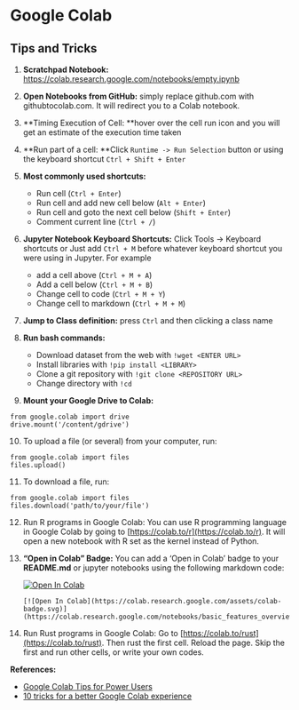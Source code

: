 # Google Colab

## Tips and Tricks

1. **Scratchpad Notebook:** <https://colab.research.google.com/notebooks/empty.ipynb>
2. **Open Notebooks from GitHub:** simply replace github.com with githubtocolab.com. It will redirect you to a Colab notebook.
3. \*\*Timing Execution of Cell: \*\*hover over the cell run icon and you will get an estimate of the execution time taken
4. \*\*Run part of a cell: \*\*Click `Runtime -> Run Selection` button or using the keyboard shortcut `Ctrl + Shift + Enter`
5. **Most commonly used shortcuts:**

   - Run cell (`Ctrl + Enter`)
   - Run cell and add new cell below (`Alt + Enter`)
   - Run cell and goto the next cell below (`Shift + Enter`)
   - Comment current line (`Ctrl + /`)

6. **Jupyter Notebook Keyboard Shortcuts:** Click Tools -&gt; Keyboard shortcuts or Just add `Ctrl + M` before whatever keyboard shortcut you were using in Jupyter. For example

   - add a cell above (`Ctrl + M + A`)
   - Add a cell below (`Ctrl + M + B`)
   - Change cell to code (`Ctrl + M + Y`)
   - Change cell to markdown (`Ctrl + M + M`)

7. **Jump to Class definition:** press `Ctrl` and then clicking a class name
8. **Run bash commands:**

   - Download dataset from the web with `!wget <ENTER URL>`
   - Install libraries with `!pip install <LIBRARY>`
   - Clone a git repository with `!git clone <REPOSITORY URL>`
   - Change directory with `!cd`

9. **Mount your Google Drive to Colab:**

```plaintext
from google.colab import drive
drive.mount('/content/gdrive')
```

10. To upload a file (or several) from your computer, run:

```plaintext
from google.colab import files
files.upload()
```

11. To download a file, run:

```plaintext
from google.colab import files
files.download('path/to/your/file')
```

12. Run R programs in Google Colab: You can use R programming language in Google Colab by going to [https://colab.to/r](https://colab.to/r). It will open a new notebook with R set as the kernel instead of Python.
13. **“Open in Colab” Badge:** You can add a ‘Open in Colab’ badge to your **README.md** or jupyter notebooks using the following markdown code:

    [![Open In Colab](https://colab.research.google.com/assets/colab-badge.svg)](https://colab.research.google.com/notebooks/basic_features_overview.ipynb)

    ```text
    [![Open In Colab](https://colab.research.google.com/assets/colab-badge.svg)](https://colab.research.google.com/notebooks/basic_features_overview.ipynb)
    ```

14. Run Rust programs in Google Colab: Go to [https://colab.to/rust](https://colab.to/rust). Then rust the first cell. Reload the page. Skip the first and run other cells, or write your own codes.

**References:**

- [Google Colab Tips for Power Users](https://amitness.com/2020/06/google-colaboratory-tips/)
- [10 tricks for a better Google Colab experience](https://towardsdatascience.com/10-tips-for-a-better-google-colab-experience-33f8fe721b82)
